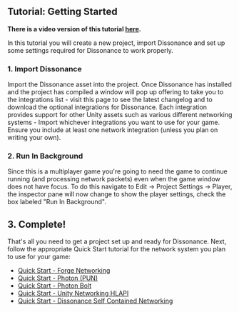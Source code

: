 ## Tutorial: Getting Started

**There is a video version of this tutorial [here](https://www.youtube.com/watch?v=LK3i_dG9Krs).**

In this tutorial you will create a new project, import Dissonance and set up some settings required for Dissonance to work properly.

### 1. Import Dissonance

Import the Dissonance asset into the project. Once Dissonance has installed and the project has compiled a window will pop up offering to take you to the integrations list - visit this page to see the latest changelog and to download the optional integrations for Dissonance. Each integration provides support for other Unity assets such as various different networking systems - Import whichever integrations you want to use for your game. Ensure you include at least one network integration (unless you plan on writing your own).

### 2. Run In Background

Since this is a multiplayer game you're going to need the game to continue running (and processing network packets) even when the game window does not have focus. To do this navigate to Edit -> Project Settings -> Player, the inspector pane will now change to show the player settings, check the box labeled "Run In Background".

## 3. Complete!

That's all you need to get a project set up and ready for Dissonance. Next, follow the appropriate Quick Start tutorial for the network system you plan to use for your game:

 - [Quick Start - Forge Networking](/Basics/Quick-Start-Forge)
 - [Quick Start - Photon (PUN)](/Basics/Quick-Start-Photon)
 - [Quick Start - Photon Bolt](/Basics/Quick-Start-Photon-Bolt)
 - [Quick Start - Unity Networking HLAPI](/Basics/Quick-Start-UNet-HLAPI)
 - [Quick Start - Dissonance Self Contained Networking](/Basics/Quick-Start-UNet-LLAPI)